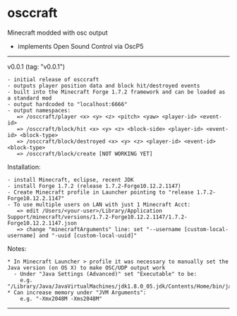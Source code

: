 osccraft
========

Minecraft modded with osc output
- implements Open Sound Control via OscP5

--- --- --- --- --- --- --- --- --- ---

  v0.0.1 (tag: "v0.0.1")

	- initial release of osccraft
	- outputs player position data and block hit/destroyed events
	- built into the Minecraft Forge 1.7.2 framework and can be loaded as a standard mod
	- output hardcoded to "localhost:6666"
	- output namespaces:
	   => /osccraft/player <x> <y> <z> <pitch> <yaw> <player-id> <event-id>
	   => /osccraft/block/hit <x> <y> <z> <block-side> <player-id> <event-id> <block-type>  
	   => /osccraft/block/destroyed <x> <y> <z> <player-id> <event-id> <block-type>  
	   => /osccraft/block/create [NOT WORKING YET]


  Installation:

	- install Minecraft, eclipse, recent JDK
	- install Forge 1.7.2 (release 1.7.2-Forge10.12.2.1147)
	- Create Minecraft profile in Launcher pointing to "release 1.7.2-Forge10.12.2.1147"	
	- To use multiple users on LAN with just 1 Minecraft Acct:
	   => edit /Users/<your-user>/Library/Application Support/minecraft/versions/1.7.2-Forge10.12.2.1147/1.7.2-Forge10.12.2.1147.json
	   => change "minecraftArguments" line: set "--username [custom-local-username] and "-uuid [custom-local-uuid]"

  Notes:

	* In Minecraft Launcher > profile it was necessary to manually set the Java version (on OS X) to make OSC/UDP output work
	  - Under "Java Settings (Advanced)" set "Executable" to be:
	    e.g. "/Library/Java/JavaVirtualMachines/jdk1.8.0_05.jdk/Contents/Home/bin/java"
	* Can increase memory under "JVM Arguments":
	    e.g. "-Xmx2048M -Xms2048M"
		
--- --- --- --- --- --- --- --- --- ---